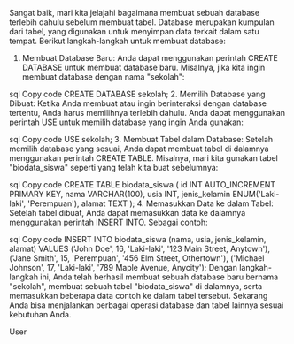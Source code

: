 ---
---
Sangat baik, mari kita jelajahi bagaimana membuat sebuah database terlebih dahulu sebelum membuat tabel. Database merupakan kumpulan dari tabel, yang digunakan untuk menyimpan data terkait dalam satu tempat. Berikut langkah-langkah untuk membuat database:

1. Membuat Database Baru:
Anda dapat menggunakan perintah CREATE DATABASE untuk membuat database baru. Misalnya, jika kita ingin membuat database dengan nama "sekolah":

sql
Copy code
CREATE DATABASE sekolah;
2. Memilih Database yang Dibuat:
Ketika Anda membuat atau ingin berinteraksi dengan database tertentu, Anda harus memilihnya terlebih dahulu. Anda dapat menggunakan perintah USE untuk memilih database yang ingin Anda gunakan:

sql
Copy code
USE sekolah;
3. Membuat Tabel dalam Database:
Setelah memilih database yang sesuai, Anda dapat membuat tabel di dalamnya menggunakan perintah CREATE TABLE. Misalnya, mari kita gunakan tabel "biodata_siswa" seperti yang telah kita buat sebelumnya:

sql
Copy code
CREATE TABLE biodata_siswa (
    id INT AUTO_INCREMENT PRIMARY KEY,
    nama VARCHAR(100),
    usia INT,
    jenis_kelamin ENUM('Laki-laki', 'Perempuan'),
    alamat TEXT
);
4. Memasukkan Data ke dalam Tabel:
Setelah tabel dibuat, Anda dapat memasukkan data ke dalamnya menggunakan perintah INSERT INTO. Sebagai contoh:

sql
Copy code
INSERT INTO biodata_siswa (nama, usia, jenis_kelamin, alamat) VALUES 
('John Doe', 16, 'Laki-laki', '123 Main Street, Anytown'),
('Jane Smith', 15, 'Perempuan', '456 Elm Street, Othertown'),
('Michael Johnson', 17, 'Laki-laki', '789 Maple Avenue, Anycity');
Dengan langkah-langkah ini, Anda telah berhasil membuat sebuah database baru bernama "sekolah", membuat sebuah tabel "biodata_siswa" di dalamnya, serta memasukkan beberapa data contoh ke dalam tabel tersebut. Sekarang Anda bisa menjalankan berbagai operasi database dan tabel lainnya sesuai kebutuhan Anda.

User
